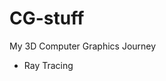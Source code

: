 # CG-stuff
My 3D Computer Graphics Journey

- Ray Tracing
<!---img src="/ray_tracing.png" alt="rt" width="480">
